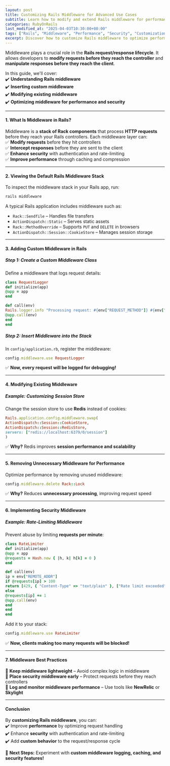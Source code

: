 ```yaml
---
layout: post  
title: Customizing Rails Middleware for Advanced Use Cases  
subtitle: Learn how to modify and extend Rails middleware for performance, security, and custom processing  
categories: RubyOnRails
last_modified_at: "2025-04-03T10:30:00+00:00"
tags: ["Rails", "Middleware", "Performance", "Security", "Customization"]  
excerpt: Discover how to customize Rails middleware to optimize performance, enhance security, and add custom request processing to your application.  
---
```

Middleware plays a crucial role in the **Rails request/response lifecycle**. It allows developers to **modify requests before they reach the controller** and **manipulate responses before they reach the client**.

In this guide, we'll cover:  
✔️ **Understanding Rails middleware**  
✔️ **Inserting custom middleware**  
✔️ **Modifying existing middleware**  
✔️ **Optimizing middleware for performance and security**

---

#### **1. What Is Middleware in Rails?**
Middleware is a **stack of Rack components** that process **HTTP requests** before they reach your Rails controllers. Each middleware layer can:  
✅ **Modify requests** before they hit controllers  
✅ **Intercept responses** before they are sent to the client  
✅ **Enhance security** with authentication and rate-limiting  
✅ **Improve performance** through caching and compression

---

#### **2. Viewing the Default Rails Middleware Stack**
To inspect the middleware stack in your Rails app, run:  
```sh  
rails middleware  
```

A typical Rails application includes middleware such as:
- `Rack::Sendfile` – Handles file transfers
- `ActionDispatch::Static` – Serves static assets
- `Rack::MethodOverride` – Supports `PUT` and `DELETE` in browsers
- `ActionDispatch::Session::CookieStore` – Manages session storage

---

#### **3. Adding Custom Middleware in Rails**
##### **Step 1: Create a Custom Middleware Class**
Define a middleware that logs request details:  
```rb  
class RequestLogger  
def initialize(app)  
@app = app  
end

def call(env)  
Rails.logger.info "Processing request: #{env["REQUEST_METHOD"]} #{env["PATH_INFO"]}"  
@app.call(env)  
end  
end  
```

##### **Step 2: Insert Middleware into the Stack**
In `config/application.rb`, register the middleware:  
```rb  
config.middleware.use RequestLogger  
```

✅ **Now, every request will be logged for debugging!**

---

#### **4. Modifying Existing Middleware**
##### **Example: Customizing Session Store**
Change the session store to use **Redis** instead of cookies:  
```rb  
Rails.application.config.middleware.swap(  
ActionDispatch::Session::CookieStore,  
ActionDispatch::Session::RedisStore,  
servers: ["redis://localhost:6379/0/session"]  
)  
```

✅ **Why?** Redis improves **session performance and scalability**

---

#### **5. Removing Unnecessary Middleware for Performance**
Optimize performance by removing unused middleware:  
```rb  
config.middleware.delete Rack::Lock  
```

✅ **Why?** Reduces **unnecessary processing**, improving request speed

---

#### **6. Implementing Security Middleware**
##### **Example: Rate-Limiting Middleware**
Prevent abuse by limiting **requests per minute**:  
```rb  
class RateLimiter  
def initialize(app)  
@app = app  
@requests = Hash.new { |h, k| h[k] = 0 }  
end

def call(env)  
ip = env["REMOTE_ADDR"]  
if @requests[ip] > 100  
return [429, { "Content-Type" => "text/plain" }, ["Rate limit exceeded"]]  
else  
@requests[ip] += 1  
@app.call(env)  
end  
end  
end  
```

Add it to your stack:  
```rb  
config.middleware.use RateLimiter  
```

✅ **Now, clients making too many requests will be blocked!**

---

#### **7. Middleware Best Practices**
🚀 **Keep middleware lightweight** – Avoid complex logic in middleware  
🚀 **Place security middleware early** – Protect requests before they reach controllers  
🚀 **Log and monitor middleware performance** – Use tools like **NewRelic** or **Skylight**

---

#### **Conclusion**
By **customizing Rails middleware**, you can:  
✔️ Improve **performance** by optimizing request handling  
✔️ Enhance **security** with authentication and rate-limiting  
✔️ Add **custom behavior** to the request/response cycle

🔗 **Next Steps:** Experiment with **custom middleware logging, caching, and security features!**  
